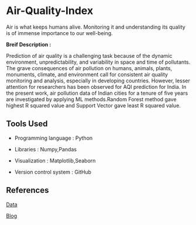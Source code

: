 # Air-Quality-Index
Air is what keeps humans alive. Monitoring it and understanding its quality is of immense importance to our well-being.


**Breif Description :**

Prediction of air quality is a challenging task because of the dynamic environment, unpredictability, and variability in space and time of pollutants. The grave consequences of air pollution on humans, animals, plants, monuments, climate, and environment call for consistent air quality monitoring and analysis, especially in developing countries. However, lesser attention for researchers has been observed for AQI prediction for India. In the present work, air pollution data of Indian cities for a tenure of five years are investigated by applying ML methods.Random Forest method gave highest R squared value and Support Vector gave least R squared value.


## Tools Used
- Programming language : Python
 
- Libraries : Numpy,Pandas

- Visualization : Matplotlib,Seaborn

- Version control system : GitHub

## References

[Data](https://www.kaggle.com/datasets/rohanrao/air-quality-data-in-india)

[Blog](https://www.pranaair.com/blog/what-is-air-quality-index-aqi-and-its-calculation/)
